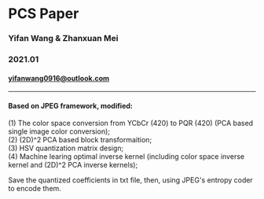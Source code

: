 # PCS Paper
### Yifan Wang & Zhanxuan Mei
### 2021.01
#### yifanwang0916@outlook.com
***
#### Based on JPEG framework, modified: 
(1) The color space conversion from YCbCr (420) to PQR (420) (PCA based single image color conversion);    
(2) (2D)^2 PCA based block transformaition;    
(3) HSV quantization matrix design;    
(4) Machine learing optimal inverse kernel (including color space inverse kernel and (2D)^2 PCA inverse kernels);    

Save the quantized coefficients in txt file, then, using JPEG's entropy coder to encode them.

